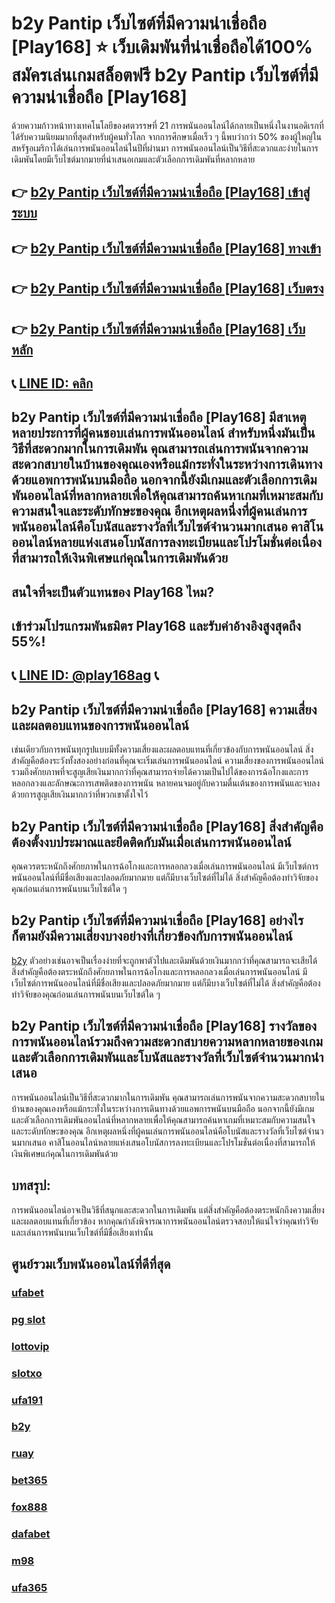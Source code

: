 
# b2y Pantip เว็บไซต์ที่มีความน่าเชื่อถือ [Play168] ⭐ เว็บเดิมพันที่น่าเชื่อถือได้100% สมัครเล่นเกมสล็อตฟรี b2y Pantip เว็บไซต์ที่มีความน่าเชื่อถือ [Play168]

ด้วยความก้าวหน้าทางเทคโนโลยีของศตวรรษที่ 21 การพนันออนไลน์ได้กลายเป็นหนึ่งในงานอดิเรกที่ได้รับความนิยมมากที่สุดสําหรับผู้คนทั่วโลก จากการศึกษาเมื่อเร็ว ๆ นี้พบว่ากว่า 50% ของผู้ใหญ่ในสหรัฐอเมริกาได้เล่นการพนันออนไลน์ในปีที่ผ่านมา การพนันออนไลน์เป็นวิธีที่สะดวกและง่ายในการเดิมพันโดยมีเว็บไซต์มากมายที่นําเสนอเกมและตัวเลือกการเดิมพันที่หลากหลาย

## 👉 [b2y Pantip เว็บไซต์ที่มีความน่าเชื่อถือ [Play168] เข้าสู่ระบบ](https://bit.ly/3TCj9rY)
## 👉 [b2y Pantip เว็บไซต์ที่มีความน่าเชื่อถือ [Play168] ทางเข้า](https://bit.ly/3TCj9rY)
## 👉 [b2y Pantip เว็บไซต์ที่มีความน่าเชื่อถือ [Play168] เว็บตรง](https://bit.ly/3TCj9rY)
## 👉 [b2y Pantip เว็บไซต์ที่มีความน่าเชื่อถือ [Play168] เว็บหลัก](https://bit.ly/3TCj9rY)
## 📞 [LINE ID: คลิก](https://line.me/R/ti/p/@342mcrfd)

## b2y Pantip เว็บไซต์ที่มีความน่าเชื่อถือ [Play168] มีสาเหตุหลายประการที่ผู้คนชอบเล่นการพนันออนไลน์ สําหรับหนึ่งมันเป็นวิธีที่สะดวกมากในการเดิมพัน คุณสามารถเล่นการพนันจากความสะดวกสบายในบ้านของคุณเองหรือแม้กระทั่งในระหว่างการเดินทางด้วยแอพการพนันบนมือถือ นอกจากนี้ยังมีเกมและตัวเลือกการเดิมพันออนไลน์ที่หลากหลายเพื่อให้คุณสามารถค้นหาเกมที่เหมาะสมกับความสนใจและระดับทักษะของคุณ อีกเหตุผลหนึ่งที่ผู้คนเล่นการพนันออนไลน์คือโบนัสและรางวัลที่เว็บไซต์จํานวนมากเสนอ คาสิโนออนไลน์หลายแห่งเสนอโบนัสการลงทะเบียนและโปรโมชั่นต่อเนื่องที่สามารถให้เงินพิเศษแก่คุณในการเดิมพันด้วย

## สนใจที่จะเป็นตัวแทนของ Play168 ไหม?
## เข้าร่วมโปรแกรมพันธมิตร Play168 และรับค่าอ้างอิงสูงสุดถึง 55%!
## 📞 [LINE ID: @play168ag](https://bit.ly/3RSGiFl) 📞

## b2y Pantip เว็บไซต์ที่มีความน่าเชื่อถือ [Play168] ความเสี่ยงและผลตอบแทนของการพนันออนไลน์

เช่นเดียวกับการพนันทุกรูปแบบมีทั้งความเสี่ยงและผลตอบแทนที่เกี่ยวข้องกับการพนันออนไลน์ สิ่งสําคัญคือต้องระวังทั้งสองอย่างก่อนที่คุณจะเริ่มเล่นการพนันออนไลน์ ความเสี่ยงของการพนันออนไลน์รวมถึงศักยภาพที่จะสูญเสียเงินมากกว่าที่คุณสามารถจ่ายได้ความเป็นไปได้ของการฉ้อโกงและการหลอกลวงและลักษณะการเสพติดของการพนัน หลายคนจมอยู่กับความตื่นเต้นของการพนันและจบลงด้วยการสูญเสียเงินมากกว่าที่พวกเขาตั้งใจไว้

## b2y Pantip เว็บไซต์ที่มีความน่าเชื่อถือ [Play168] สิ่งสําคัญคือต้องตั้งงบประมาณและยึดติดกับมันเมื่อเล่นการพนันออนไลน์ 

คุณควรตระหนักถึงศักยภาพในการฉ้อโกงและการหลอกลวงเมื่อเล่นการพนันออนไลน์ มีเว็บไซต์การพนันออนไลน์ที่มีชื่อเสียงและปลอดภัยมากมาย แต่ก็มีบางเว็บไซต์ที่ไม่ได้ สิ่งสําคัญคือต้องทําวิจัยของคุณก่อนเล่นการพนันบนเว็บไซต์ใด ๆ

## b2y Pantip เว็บไซต์ที่มีความน่าเชื่อถือ [Play168] อย่างไรก็ตามยังมีความเสี่ยงบางอย่างที่เกี่ยวข้องกับการพนันออนไลน์ 

[b2y](https://atom.io/packages/b2y) ตัวอย่างเช่นอาจเป็นเรื่องง่ายที่จะถูกพาตัวไปและเดิมพันด้วยเงินมากกว่าที่คุณสามารถจะเสียได้ สิ่งสําคัญคือต้องตระหนักถึงศักยภาพในการฉ้อโกงและการหลอกลวงเมื่อเล่นการพนันออนไลน์ มีเว็บไซต์การพนันออนไลน์ที่มีชื่อเสียงและปลอดภัยมากมาย แต่ก็มีบางเว็บไซต์ที่ไม่ได้ สิ่งสําคัญคือต้องทําวิจัยของคุณก่อนเล่นการพนันบนเว็บไซต์ใด ๆ

## b2y Pantip เว็บไซต์ที่มีความน่าเชื่อถือ [Play168] รางวัลของการพนันออนไลน์รวมถึงความสะดวกสบายความหลากหลายของเกมและตัวเลือกการเดิมพันและโบนัสและรางวัลที่เว็บไซต์จํานวนมากนําเสนอ 

การพนันออนไลน์เป็นวิธีที่สะดวกมากในการเดิมพัน คุณสามารถเล่นการพนันจากความสะดวกสบายในบ้านของคุณเองหรือแม้กระทั่งในระหว่างการเดินทางด้วยแอพการพนันบนมือถือ นอกจากนี้ยังมีเกมและตัวเลือกการเดิมพันออนไลน์ที่หลากหลายเพื่อให้คุณสามารถค้นหาเกมที่เหมาะสมกับความสนใจและระดับทักษะของคุณ อีกเหตุผลหนึ่งที่ผู้คนเล่นการพนันออนไลน์คือโบนัสและรางวัลที่เว็บไซต์จํานวนมากเสนอ คาสิโนออนไลน์หลายแห่งเสนอโบนัสการลงทะเบียนและโปรโมชั่นต่อเนื่องที่สามารถให้เงินพิเศษแก่คุณในการเดิมพันด้วย

## บทสรุป:

การพนันออนไลน์อาจเป็นวิธีที่สนุกและสะดวกในการเดิมพัน แต่สิ่งสําคัญคือต้องตระหนักถึงความเสี่ยงและผลตอบแทนที่เกี่ยวข้อง หากคุณกําลังพิจารณาการพนันออนไลน์ตรวจสอบให้แน่ใจว่าคุณทําวิจัยและเล่นการพนันบนเว็บไซต์ที่มีชื่อเสียงเท่านั้น

## ศูนย์รวมเว็บพนันออนไลน์ที่ดีที่สุด
### [ufabet](https://atom.io/packages/ufabet)
### [pg slot](https://atom.io/themes/pg%20slot)
### [lottovip](https://atom.io/packages/lottovip)
### [slotxo](https://atom.io/packages/slotxo)
### [ufa191](https://atom.io/packages/ufa191)
### [b2y](https://atom.io/packages/b2y)
### [ruay](https://atom.io/themes/ruay)
### [bet365](https://atom.io/packages/bet365)
### [fox888](https://atom.io/packages/fox888)
### [dafabet](https://atom.io/packages/dafabet)
### [m98](https://atom.io/packages/m98)
### [ufa365](https://atom.io/packages/ufa365)